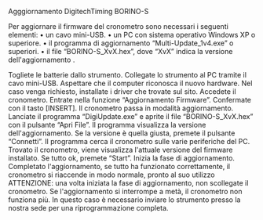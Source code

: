 Agggiornamento DigitechTiming BORINO-S

Per aggiornare il firmware del cronometro sono necessari i seguenti elementi:
    • un cavo mini-USB.
    • un PC con sistema operativo Windows XP o superiore.
    • il programma di aggiornamento “Multi-Update_1v4.exe” o superiori.
    • il file “BORINO-S_XvX.hex”, dove “XvX” indica la versione dell'aggiornamento .
    
Togliete le batterie dallo strumento.
Collegate lo strumento al PC tramite il cavo mini-USB.
Aspettare che il computer riconosca il nuovo hardware.
Nel caso venga richiesto, installate i driver che trovate sul sito.
Accedete il cronometro.
Entrate nella funzione “Aggiornamento Firmware”.
Confermate con il tasto [INSERT].
Il cronometro passa in modalità aggiornamento.
Lanciate il programma “DigiUpdate.exe” e aprite il file “BORINO-S_XvX.hex” con il pulsante “Apri File”.
Il programma visualizza la versione dell'aggiornamento.
Se la versione è quella giusta, premete il pulsante “Connetti”.
Il programma cerca il cronometro sulle varie periferiche del PC. 
Trovato il cronometro, viene visualizza l'attuale versione del firmware installato.
Se tutto ok, premete “Start”.
Inizia la fase di aggiornamento.
Completato l'aggiornamento, se tutto ha funzionato correttamente, il cronometro si riaccende in modo normale, pronto al suo utilizzo
ATTENZIONE: una volta iniziata la fase di aggiornamento, non scollegate il cronometro. 
Se l'aggiornamento si interrompe a metà, il cronometro non funziona più. 
In questo caso è necessario inviare lo strumento presso la nostra sede per una riprogrammazione completa.
